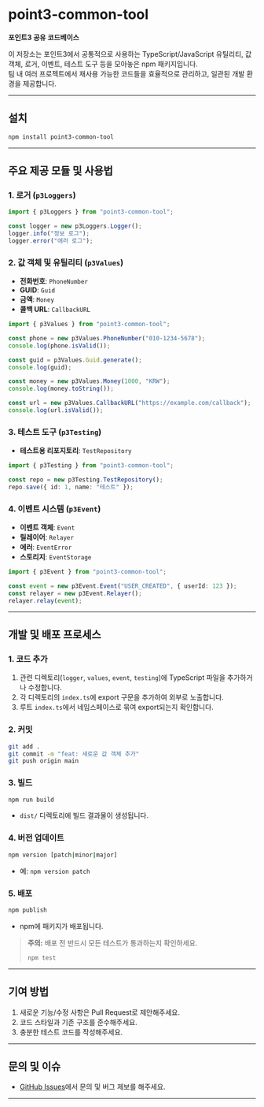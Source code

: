 # point3-common-tool

**포인트3 공유 코드베이스**

이 저장소는 포인트3에서 공통적으로 사용하는 TypeScript/JavaScript 유틸리티, 값 객체, 로거, 이벤트, 테스트 도구 등을 모아놓은 npm 패키지입니다.  
팀 내 여러 프로젝트에서 재사용 가능한 코드들을 효율적으로 관리하고, 일관된 개발 환경을 제공합니다.

---

## 설치

```bash
npm install point3-common-tool
```

---

## 주요 제공 모듈 및 사용법

### 1. 로거 (`p3Loggers`)

```ts
import { p3Loggers } from "point3-common-tool";

const logger = new p3Loggers.Logger();
logger.info("정보 로그");
logger.error("에러 로그");
```

### 2. 값 객체 및 유틸리티 (`p3Values`)

- **전화번호**: `PhoneNumber`
- **GUID**: `Guid`
- **금액**: `Money`
- **콜백 URL**: `CallbackURL`

```ts
import { p3Values } from "point3-common-tool";

const phone = new p3Values.PhoneNumber("010-1234-5678");
console.log(phone.isValid());

const guid = p3Values.Guid.generate();
console.log(guid);

const money = new p3Values.Money(1000, "KRW");
console.log(money.toString());

const url = new p3Values.CallbackURL("https://example.com/callback");
console.log(url.isValid());
```

### 3. 테스트 도구 (`p3Testing`)

- **테스트용 리포지토리**: `TestRepository`

```ts
import { p3Testing } from "point3-common-tool";

const repo = new p3Testing.TestRepository();
repo.save({ id: 1, name: "테스트" });
```

### 4. 이벤트 시스템 (`p3Event`)

- **이벤트 객체**: `Event`
- **릴레이어**: `Relayer`
- **에러**: `EventError`
- **스토리지**: `EventStorage`

```ts
import { p3Event } from "point3-common-tool";

const event = new p3Event.Event("USER_CREATED", { userId: 123 });
const relayer = new p3Event.Relayer();
relayer.relay(event);
```

---

## 개발 및 배포 프로세스

### 1. 코드 추가

1. 관련 디렉토리(`logger`, `values`, `event`, `testing`)에 TypeScript 파일을 추가하거나 수정합니다.
2. 각 디렉토리의 `index.ts`에 export 구문을 추가하여 외부로 노출합니다.
3. 루트 `index.ts`에서 네임스페이스로 묶여 export되는지 확인합니다.

### 2. 커밋

```bash
git add .
git commit -m "feat: 새로운 값 객체 추가"
git push origin main
```

### 3. 빌드

```bash
npm run build
```
- `dist/` 디렉토리에 빌드 결과물이 생성됩니다.

### 4. 버전 업데이트

```bash
npm version [patch|minor|major]
```
- 예: `npm version patch`

### 5. 배포

```bash
npm publish
```
- npm에 패키지가 배포됩니다.

> **주의:** 배포 전 반드시 모든 테스트가 통과하는지 확인하세요.
>
> ```bash
> npm test
> ```

---

## 기여 방법

1. 새로운 기능/수정 사항은 Pull Request로 제안해주세요.
2. 코드 스타일과 기존 구조를 준수해주세요.
3. 충분한 테스트 코드를 작성해주세요.

---

## 문의 및 이슈

- [GitHub Issues](https://github.com/violetpay-org/point3-common-tool/issues)에서 문의 및 버그 제보를 해주세요.

--- 